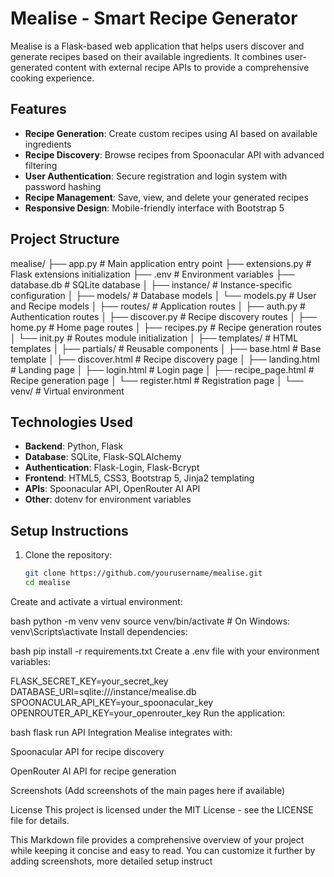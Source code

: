 # Mealise - Smart Recipe Generator

Mealise is a Flask-based web application that helps users discover and generate recipes based on their available ingredients. It combines user-generated content with external recipe APIs to provide a comprehensive cooking experience.

## Features

- **Recipe Generation**: Create custom recipes using AI based on available ingredients
- **Recipe Discovery**: Browse recipes from Spoonacular API with advanced filtering
- **User Authentication**: Secure registration and login system with password hashing
- **Recipe Management**: Save, view, and delete your generated recipes
- **Responsive Design**: Mobile-friendly interface with Bootstrap 5

## Project Structure
mealise/
├── app.py # Main application entry point
├── extensions.py # Flask extensions initialization
├── .env # Environment variables
├── database.db # SQLite database
│
├── instance/ # Instance-specific configuration
│
├── models/ # Database models
│ └── models.py # User and Recipe models
│
├── routes/ # Application routes
│ ├── auth.py # Authentication routes
│ ├── discover.py # Recipe discovery routes
│ ├── home.py # Home page routes
│ ├── recipes.py # Recipe generation routes
│ └── init.py # Routes module initialization
│
├── templates/ # HTML templates
│ ├── partials/ # Reusable components
│ ├── base.html # Base template
│ ├── discover.html # Recipe discovery page
│ ├── landing.html # Landing page
│ ├── login.html # Login page
│ ├── recipe_page.html # Recipe generation page
│ └── register.html # Registration page
│
└── venv/ # Virtual environment


## Technologies Used

- **Backend**: Python, Flask
- **Database**: SQLite, Flask-SQLAlchemy
- **Authentication**: Flask-Login, Flask-Bcrypt
- **Frontend**: HTML5, CSS3, Bootstrap 5, Jinja2 templating
- **APIs**: Spoonacular API, OpenRouter AI API
- **Other**: dotenv for environment variables

## Setup Instructions

1. Clone the repository:
   ```bash
   git clone https://github.com/yourusername/mealise.git
   cd mealise
Create and activate a virtual environment:

bash
python -m venv venv
source venv/bin/activate  # On Windows: venv\Scripts\activate
Install dependencies:

bash
pip install -r requirements.txt
Create a .env file with your environment variables:

FLASK_SECRET_KEY=your_secret_key
DATABASE_URI=sqlite:///instance/mealise.db
SPOONACULAR_API_KEY=your_spoonacular_key
OPENROUTER_API_KEY=your_openrouter_key
Run the application:

bash
flask run
API Integration
Mealise integrates with:

Spoonacular API for recipe discovery

OpenRouter AI API for recipe generation

Screenshots
(Add screenshots of the main pages here if available)

License
This project is licensed under the MIT License - see the LICENSE file for details.


This Markdown file provides a comprehensive overview of your project while keeping it concise and easy to read. You can customize it further by adding screenshots, more detailed setup instruct
